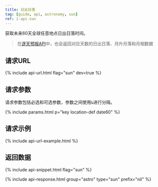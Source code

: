```yaml
---
title: 日出日落
tag: [guide, api, astronomy, sun]
ref: 1-api-sun
---
```


获取未来60天全球任意地点日出日落时间。

> 在[逐天预报API](/docs/api/weather)中，也会返回对应天数的日出日落、月升月落和月相数据

## 请求URL

{% include api-url.html flag="sun" dev=true %}

## 请求参数

请求参数包括必选和可选参数，参数之间使用`&`进行分隔。

{% include params.html p="key location-def date60" %}

## 请求示例

{% include api-url-example.html %}

## 返回数据

{% include api-snippet.html flag="sun" %}

{% include api-response.html group="astro" type="sun" prefix="nil" %}
